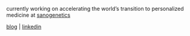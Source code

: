 currently working on accelerating the world’s transition to personalized medicine at [sanogenetics](sanogenetics.com)

[blog](https://blog.ismailmo.com) | [linkedin](https://linkedin.com/in/ismailmo-chem)
